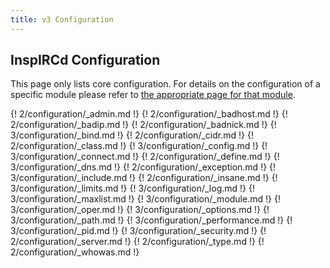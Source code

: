 ```yaml
---
title: v3 Configuration
---
```


## InspIRCd Configuration

This page only lists core configuration. For details on the configuration of a specific module please refer to [the appropriate page for that module](/3/modules).

{! 2/configuration/_admin.md !}
{! 2/configuration/_badhost.md !}
{! 2/configuration/_badip.md !}
{! 2/configuration/_badnick.md !}
{! 3/configuration/_bind.md !}
{! 2/configuration/_cidr.md !}
{! 2/configuration/_class.md !}
{! 3/configuration/_config.md !}
{! 3/configuration/_connect.md !}
{! 2/configuration/_define.md !}
{! 3/configuration/_dns.md !}
{! 2/configuration/_exception.md !}
{! 3/configuration/_include.md !}
{! 2/configuration/_insane.md !}
{! 3/configuration/_limits.md !}
{! 3/configuration/_log.md !}
{! 3/configuration/_maxlist.md !}
{! 3/configuration/_module.md !}
{! 3/configuration/_oper.md !}
{! 3/configuration/_options.md !}
{! 3/configuration/_path.md !}
{! 3/configuration/_performance.md !}
{! 3/configuration/_pid.md !}
{! 3/configuration/_security.md !}
{! 2/configuration/_server.md !}
{! 2/configuration/_type.md !}
{! 2/configuration/_whowas.md !}
